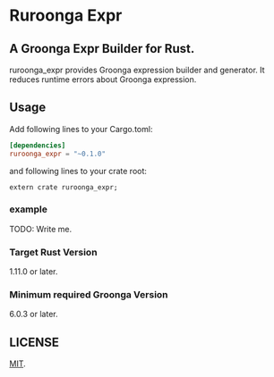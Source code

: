 Ruroonga Expr
===

## A Groonga Expr Builder for Rust.

ruroonga_expr provides Groonga expression builder and generator. It reduces runtime errors about Groonga expression.

## Usage

Add following lines to your Cargo.toml:

```toml
[dependencies]
ruroonga_expr = "~0.1.0"
```

and following lines to your crate root:

```rust,ignore
extern crate ruroonga_expr;
```

### example

TODO: Write me.

### Target Rust Version

1.11.0 or later.

### Minimum required Groonga Version

6.0.3 or later.

## LICENSE

[MIT](LICENSE).
